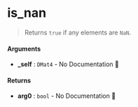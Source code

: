 # is\_nan

>  Returns `true` if any elements are `NaN`.

#### Arguments

- **\_self** : `DMat4` \- No Documentation 🚧

#### Returns

- **arg0** : `bool` \- No Documentation 🚧